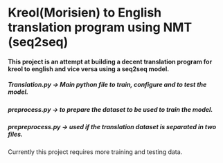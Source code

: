 # Kreol(Morisien) to English translation program using NMT (seq2seq)
#### This project is an attempt at building a decent translation program for kreol to english and vice versa using a seq2seq model.



##### Translation.py -> Main python file to train, configure and to test the model.

##### preprocess.py -> to prepare the dataset to be used to train the model.

##### prepreprocess.py -> used if the translation dataset is separated in two files.

Currently this project requires more training and testing data.
